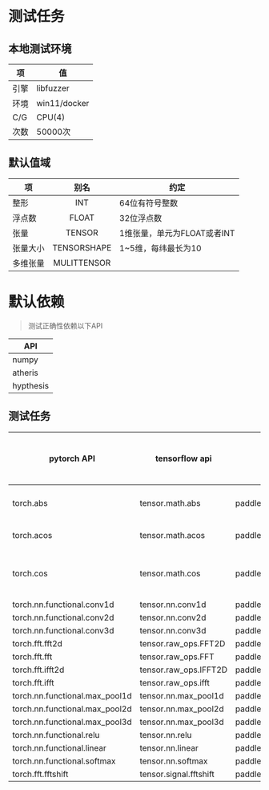 # 测试任务

## 本地测试环境
|项|值|
|----|----|
|引擎|libfuzzer|
|环境|win11/docker|
|C/G|CPU(4)|
|次数|50000次|

## 默认值域
|项|别名|约定|
|----|:----:|----|
|整形|INT|64位有符号整数|
|浮点数|FLOAT|32位浮点数|
|张量|TENSOR|1维张量，单元为FLOAT或者INT|
|张量大小|TENSORSHAPE|1~5维，每纬最长为10|
|多维张量|MULITTENSOR||

# 默认依赖
> 测试正确性依赖以下API

|API|
|----|
|numpy|
|atheris|
|hypthesis|


## 测试任务
| pytorch API                    | tensorflow api         | paddle api                      | 基础测试 | float64模式 | 多维张量 | 测试备注                | 测试依赖 |
|--------------------------------|------------------------|---------------------------------|:----:|:---------:|:---:|---------------------|------|
| torch.abs                      | tensor.math.abs        | paddle.abs                      |  v   |     v     |  v  | 输入中不包含inf与nan       ||
| torch.acos                     | tensor.math.acos       | paddle.acos                     |  v   |     v     |  v  | 输入张量非空              ||
| torch.cos                      | tensor.math.cos        | paddle.cos                      |  v   |     v     |  v  | 与torch.acos使用相同测试单元 ||
| torch.nn.functional.conv1d     | tensor.nn.conv1d       | paddle.nn.functional.conv1d     |  v   |     v     |     |                     |
| torch.nn.functional.conv2d     | tensor.nn.conv2d       | paddle.nn.functional.conv2d     |  v   |     v     |     |
| torch.nn.functional.conv3d     | tensor.nn.conv3d       | paddle.nn.functional.conv3d     |  v   |     v     |     |  
| torch.fft.fft2d                | tensor.raw_ops.FFT2D   | paddle.fft.fft2                 |  v   |     v     |     |
| torch.fft.fft                  | tensor.raw_ops.FFT     | paddle.fft.fft                  |  v   |     v     | 
| torch.fft.ifft2d               | tensor.raw_ops.IFFT2D  | paddle.fft.ifft2                |  v   |     v     |
| torch.fft.ifft                 | tensor.raw_ops.ifft    | paddle.fft.ifft                 |  v   |     v     |
| torch.nn.functional.max_pool1d | tensor.nn.max_pool1d   | paddle.nn.functional.max_pool1d |  v   |     v     |     |
| torch.nn.functional.max_pool2d | tensor.nn.max_pool2d   | paddle.nn.functional.max_pool2d |  v   |     v     |     |
| torch.nn.functional.max_pool3d | tensor.nn.max_pool3d   | paddle.nn.functional.max_pool3d |  v   |     v     |     |
| torch.nn.functional.relu       | tensor.nn.relu         | paddle.nn.functional.relu       |  v   |     v     |     |
| torch.nn.functional.linear     | tensor.nn.linear       | paddle.nn.functional.linear     |  v   |     v     |     |
| torch.nn.functional.softmax    | tensor.nn.softmax      | paddle.nn.functional.softmax    |  v   |     v     |     |
| torch.fft.fftshift             | tensor.signal.fftshift | paddle.fft.fftshift             |  v   |     v     |     |
